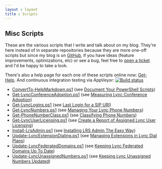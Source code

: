 ```yaml
---
layout : layout
title : Scripts
---
```


## Misc Scripts

These are the various scripts that I write and talk about on my blog. They're here instead of in separate repositories because they are more one-off scripts but since my blog is on [GitHub](https://github.com/pvaillant/pvaillant.github.io), if you have ideas (feature improvements, optimizations, etc) or see a bug, feel free to [open a ticket](https://github.com/pvaillant/pvaillant.github.io/issues/new) and I'd be happy to take a look.

There's also a help page for each one of these scripts online now: [Get-Help](/help).
And continuous integration testing via AppVeyor: [![Build status](https://ci.appveyor.com/api/projects/status/hbwcx5a0wv214nim)](https://ci.appveyor.com/project/pvaillant/pvaillant-github-io)

 * [ConvertTo-HelpMarkdown.ps1](/content/ConvertTo-HelpMarkdown.ps1) (see [Document Your PowerShell Scripts](/2015/05/01/document-your-powershell-scripts.html))
 * [Get-LyncConferenceAdoption.ps1](/content/Get-LyncConferenceAdoption.ps1) (see [Measuring Lync Conference Adoption](/2015/03/03/measuring-lync-conference-adoption))
 * [Get-LyncLogins.ps1](/content/Get-LyncLogins.ps1) (see [Last Login for a SIP URI](/2015/02/22/last-login-for-a-sip-uri))
 * [Get-LyncNumbers.ps1](/content/Get-LyncNumbers.ps1) (see [Managing Your Lync Phone Numbers](/2015/03/18/managing-your-lync-phone-numbers))
 * [Get-PhoneNumberClass.ps1](/content/Get-PhoneNumberClass.ps1) (see [Classifying Phone Numbers](/2015/05/11/classifying-phone-numbers.html))
 * [Get-LyncUserLicensing.ps1](/content/Get-LyncUserLicensing.ps1) (see [Create a Report of Assigned Lync User Licensing](/2015/03/24/create-a-report-of-assigned-lync-user-licensing.html))
 * [Install-LrsAdmin.ps1](/content/Install-LrsAdmin.ps1) (see [Installing LRS Admin The Easy Way](/2015/04/24/installing-lrs-admin-the-easy-way.ps1))
 * [Update-LyncExtensionDialing.ps1](/content/Update-LyncExtensionDialing.ps1) (see [Managing Extensions in Lync Dial Plans](/2015/04/17/managing-extensions-in-lync-dial-plans.html))
 * [Update-LyncFederatedDomains.ps1](/content/Update-LyncFederatedDomains.ps1) (see [Keeping Lync Federated Domains Up To Date](/2015/03/13/keeping-lync-federated-domains-up-to-date.html))
 * [Update-LyncUnassignedNumbers.ps1](/content/Update-LyncUnassignedNumbers.ps1) (see [Keeping Lync Unassigned Numbers Updated](/2015/04/10/keeping-lync-unassigned-numbers-updated.html))
